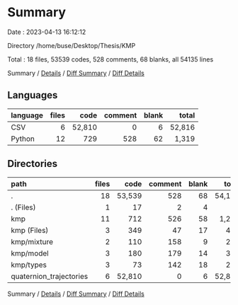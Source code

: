 # Summary

Date : 2023-04-13 16:12:12

Directory /home/buse/Desktop/Thesis/KMP

Total : 18 files,  53539 codes, 528 comments, 68 blanks, all 54135 lines

Summary / [Details](details.md) / [Diff Summary](diff.md) / [Diff Details](diff-details.md)

## Languages
| language | files | code | comment | blank | total |
| :--- | ---: | ---: | ---: | ---: | ---: |
| CSV | 6 | 52,810 | 0 | 6 | 52,816 |
| Python | 12 | 729 | 528 | 62 | 1,319 |

## Directories
| path | files | code | comment | blank | total |
| :--- | ---: | ---: | ---: | ---: | ---: |
| . | 18 | 53,539 | 528 | 68 | 54,135 |
| . (Files) | 1 | 17 | 2 | 4 | 23 |
| kmp | 11 | 712 | 526 | 58 | 1,296 |
| kmp (Files) | 3 | 349 | 47 | 17 | 413 |
| kmp/mixture | 2 | 110 | 158 | 9 | 277 |
| kmp/model | 3 | 180 | 179 | 14 | 373 |
| kmp/types | 3 | 73 | 142 | 18 | 233 |
| quaternion_trajectories | 6 | 52,810 | 0 | 6 | 52,816 |

Summary / [Details](details.md) / [Diff Summary](diff.md) / [Diff Details](diff-details.md)
